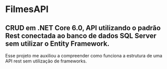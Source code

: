 # FilmesAPI

## CRUD em .NET Core 6.0, API utilizando o padrão Rest conectada ao banco de dados SQL Server sem utilizar o Entity Framework.

Esse projeto me auxiliou a compreender como funciona a estrutura de uma API rest sem utilização de frameworks.
